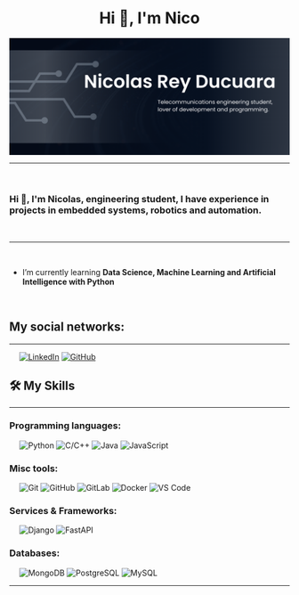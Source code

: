 <h1 align="center">Hi 👋, I'm Nico</h1>

<img src="https://github.com/NicolasDucuara/NicolasDucuara/blob/main/header.png" align="center" alt="nicolas header image">

-------------------
&emsp;
<h3 align="left">Hi 👋, I'm Nicolas, engineering student, I have experience in projects in embedded systems, robotics and automation.</h3>
&emsp;

-------------------
&emsp;

- I’m currently learning **Data Science, Machine Learning and Artificial Intelligence with Python**

&emsp;

## My social networks:
-------------------

&emsp;
<a href="https://www.linkedin.com/in/nicolasreyd/">
    [![LinkedIn](https://custom-icon-badges.demolab.com/badge/LinkedIn-0A66C2?logo=linkedin-white&logoColor=fff)](#)
</a>
<a href="https://github.com/NicolasDucuara/NicolasDucuara">
    [![GitHub](https://img.shields.io/badge/GitHub-%23121011.svg?logo=github&logoColor=white)](#)
</a>
&emsp;

## 🛠️ My Skills
-------------------
### Programming languages:
&emsp;
![Python](https://img.shields.io/badge/-Python-000?&logo=Python)
![C/C++](https://img.shields.io/badge/-C++-blue?logo=cplusplus)
![Java](https://img.shields.io/badge/-Java-000?&logo=Java)
![JavaScript](https://img.shields.io/badge/-JavaScript-000?&logo=JavaScript)

### Misc tools:
&emsp;
![Git](https://img.shields.io/badge/-Git-000?&logo=Git)
![GitHub](https://img.shields.io/badge/-GitHub-000?&logo=GitHub)
![GitLab](https://img.shields.io/badge/-GitLab-000?&logo=GitLab)
![Docker](https://img.shields.io/badge/-Docker-000?&logo=Docker)
![VS Code](https://img.shields.io/badge/-VS%20Code-000?&logo=Visual-Studio-Code)

### Services & Frameworks: 
&emsp;
![Django](https://img.shields.io/badge/-Django-000?&logo=Django)
![FastAPI](https://img.shields.io/badge/-FastAPI-000?&logo=FastAPI)

### Databases:
&emsp;
![MongoDB](https://img.shields.io/badge/-MongoDB-000?&logo=MongoDB)
![PostgreSQL](https://img.shields.io/badge/-PostgreSQL-000?&logo=PostgreSQL)
![MySQL](https://img.shields.io/badge/-MySQL-000?&logo=MySQL)


------
